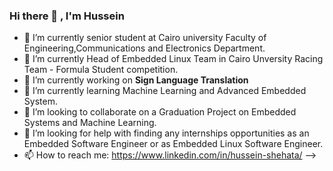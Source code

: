 ### Hi there 👋 , I'm Hussein

- 🔭 I’m currently senior student at Cairo university Faculty of Engineering,Communications and Electronics Department.
- 🚗 I’m currently Head of Embedded Linux Team in Cairo Unversity Racing Team - Formula Student competition. 
- 🔭 I’m currently working on **Sign Language Translation**
- 🌱 I’m currently learning Machine Learning and Advanced Embedded System.
- 👯 I’m looking to collaborate on a Graduation Project on Embedded Systems and Machine Learning.
- 🤔 I’m looking for help with finding any internships opportunities as an Embedded Software Engineer or as Embedded Linux Software Engineer.
- 📫 How to reach me: https://www.linkedin.com/in/hussein-shehata/
-->

